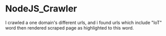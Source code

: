 # NodeJS_Crawler
I crawled a one domain's different urls, and i found urls which include "IoT" word then rendered scraped page as highlighted to this word.
